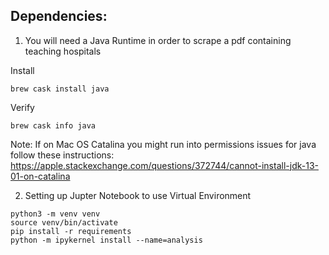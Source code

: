 ## Dependencies:
1) You will need a Java Runtime in order to scrape a pdf containing teaching hospitals

Install
```
brew cask install java
```

Verify
```
brew cask info java
```

Note:
If on Mac OS Catalina you might run into permissions issues for java
follow these instructions: https://apple.stackexchange.com/questions/372744/cannot-install-jdk-13-01-on-catalina

2) Setting up Jupter Notebook to use Virtual Environment

```
python3 -m venv venv
source venv/bin/activate
pip install -r requirements
python -m ipykernel install --name=analysis
```
